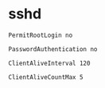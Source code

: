 # sshd

`PermitRootLogin no`

`PasswordAuthentication no`

`ClientAliveInterval 120`

`ClientAliveCountMax 5`

